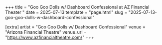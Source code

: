 +++
title = "Goo Goo Dolls w/ Dashboard Confessional at AZ Financial Theater "
date = 2025-07-13
template = "page.html"
slug = "2025-07-13-goo-goo-dolls-w-dashboard-confessional"

[extra]
artist = "Goo Goo Dolls w/ Dashboard Confessional"
venue = "Arizona Financial Theatre"
venue_url = "https://www.azfinancialtheatre.com/"
+++
